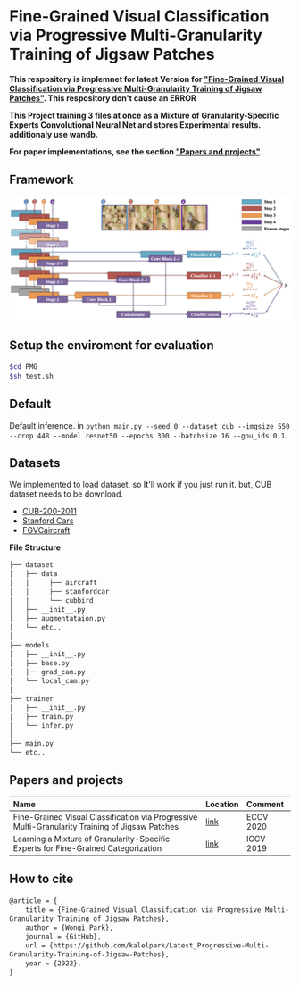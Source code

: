 # Fine-Grained Visual Classification via Progressive Multi-Granularity Training of Jigsaw Patches

**This respository is implemnet for latest Version for ["Fine-Grained Visual Classification via Progressive Multi-Granularity Training of Jigsaw Patches"](#papers-and-projects). This respository don't cause an ERROR**

**This Project training 3 files at once as a Mixture of Granularity-Specific Experts Convolutional Neural Net and stores Experimental results. additionaly use wandb.**

**For paper implementations, see the section ["Papers and projects"](#papers-and-projects).**

## Framework
![](png/framework.png)

## Setup the enviroment for evaluation

```bash
$cd PMG
$sh test.sh 
```

## Default
Default inference. in `python main.py --seed 0 --dataset cub --imgsize 550 --crop 448 --model resnet50 --epochs 300 --batchsize 16 --gpu_ids 0,1`.


## Datasets
We implemented to load dataset, so It'll work if you just run it. but, CUB dataset needs to be download.
+ [CUB-200-2011](http://www.vision.caltech.edu/visipedia/CUB-200-2011.html)
+ [Stanford Cars](https://ai.stanford.edu/~jkrause/cars/car_dataset.html)
+ [FGVCaircraft](https://pytorch.org/vision/main/generated/torchvision.datasets.FGVCAircraft.html)


**File Structure**
```
├── dataset
│   ├── data
│   │     ├── aircraft
│   │     ├── stanfordcar
│   │     └── cubbird
│   ├── __init__.py
│   ├── augmentataion.py
│   └── etc..
│
├── models
│   ├── __init__.py
│   ├── base.py   
│   ├── grad_cam.py
│   └── local_cam.py
│
├── trainer
│   ├── __init__.py
│   ├── train.py   
│   └── infer.py
│   
├── main.py 
└── etc..
``` 

## Papers and projects

| Name                                                          | Location                                                        | Comment        |
| :------------------------------------------------------------ | :-------------------------------------------------------------- | :------------- |
| Fine-Grained Visual Classification via Progressive Multi-Granularity Training of Jigsaw Patches | [link](https://arxiv.org/pdf/2003.03836v3.pdf) | ECCV 2020     |
| Learning a Mixture of Granularity-Specific Experts for Fine-Grained Categorization | [link](https://github.com/kalelpark/Mixture-of-Granularity-Specific-Experts-for-Fine-Grained-Categorization) | ICCV 2019     | 

## How to cite
```
@article = {
    title = {Fine-Grained Visual Classification via Progressive Multi-Granularity Training of Jigsaw Patches},
    author = {Wongi Park},
    journal = {GitHub},
    url = {https://github.com/kalelpark/Latest_Progressive-Multi-Granularity-Training-of-Jigsaw-Patches},
    year = {2022},
}
```
